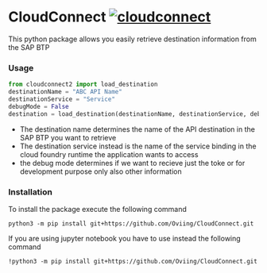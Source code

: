 # CloudConnect [![cloudconnect](https://github.com/Oviing/CloudConnect/actions/workflows/python-publish.yml/badge.svg?event=deployment)](https://github.com/Oviing/CloudConnect/actions/workflows/python-publish.yml)

This python package allows you easily retrieve destination information from the SAP BTP

### Usage

```python
from cloudconnect2 import load_destination
destinationName = "ABC API Name"
destinationService = "Service"
debugMode = False
destination = load_destination(destinationName, destinationService, debugMode)
````
- The destination name determines the name of the API destination in the SAP BTP you want to retrieve
- The destination service instead is the name of the service binding in the cloud foundry runtime the application wants to access
- the debug mode determines if we want to recieve just the toke or for development purpose only also other information

### Installation
To install the package execute the following command
```
python3 -m pip install git+https://github.com/Oviing/CloudConnect.git
```
If you are using jupyter notebook you have to use instead the following command
```
!python3 -m pip install git+https://github.com/Oviing/CloudConnect.git
```
